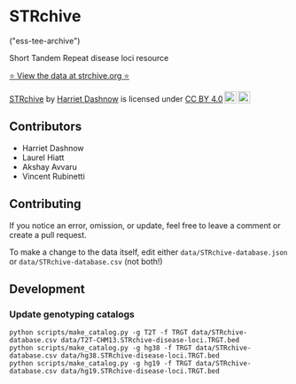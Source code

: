 # STRchive

("ess-tee-archive")

Short Tandem Repeat disease loci resource

[⭐️ View the data at strchive.org ⭐️](http://strchive.org/)

<p xmlns:cc="http://creativecommons.org/ns#" xmlns:dct="http://purl.org/dc/terms/"><a property="dct:title" rel="cc:attributionURL" href="http://strchive.org/">STRchive</a> by <a rel="cc:attributionURL dct:creator" property="cc:attributionName" href="https://github.com/hdashnow">Harriet Dashnow</a> is licensed under <a href="http://creativecommons.org/licenses/by/4.0/?ref=chooser-v1" target="_blank" rel="license noopener noreferrer" style="display:inline-block;">CC BY 4.0<img style="height:22px!important;margin-left:3px;vertical-align:text-bottom;" src="https://mirrors.creativecommons.org/presskit/icons/cc.svg?ref=chooser-v1"><img style="height:22px!important;margin-left:3px;vertical-align:text-bottom;" src="https://mirrors.creativecommons.org/presskit/icons/by.svg?ref=chooser-v1"></a></p>

## Contributors

- Harriet Dashnow
- Laurel Hiatt
- Akshay Avvaru
- Vincent Rubinetti

## Contributing

If you notice an error, omission, or update, feel free to leave a comment or create a pull request.

To make a change to the data itself, edit either `data/STRchive-database.json` or `data/STRchive-database.csv` (not both!)

## Development

### Update genotyping catalogs

```
python scripts/make_catalog.py -g T2T -f TRGT data/STRchive-database.csv data/T2T-CHM13.STRchive-disease-loci.TRGT.bed
python scripts/make_catalog.py -g hg38 -f TRGT data/STRchive-database.csv data/hg38.STRchive-disease-loci.TRGT.bed
python scripts/make_catalog.py -g hg19 -f TRGT data/STRchive-database.csv data/hg19.STRchive-disease-loci.TRGT.bed
```
